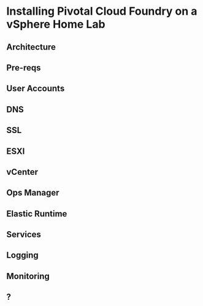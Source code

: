# Installing Pivotal Cloud Foundry on a vSphere Home Lab

## Architecture

## Pre-reqs

## User Accounts

## DNS

## SSL

## ESXI

## vCenter

## Ops Manager

## Elastic Runtime

## Services

## Logging

## Monitoring

## ?
